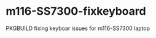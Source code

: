 m116-SS7300-fixkeyboard
=======================

PKGBUILD fixing keyboar issues for m116-SS7300 laptop
